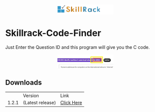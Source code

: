 
<div align="center">
    <img width=35% src="https://github.com/rishav394/Skillrack-Code-Finder/blob/master/Images/logo.gif">
</div>

# Skillrack-Code-Finder
Just Enter the Question ID and this program will give you the C code.

<div align="center">
    <img width=35% src="https://github.com/rishav394/Skillrack-Code-Finder/blob/master/Images/ID%20demo.JPG">
</div>

<h2>Downloads</h2>
<table>
<th>
  <td>
  Version
  </td>
<td>Link</td>
</th>
<tr>
<td>1.2.1</td>
<td>(Latest release)</td>
  <td>
  <a href="https://github.com/rishav394/Skillrack-Code-Finder/releases/download/1.2.1/Code.exe">Click Here</a>
  </td>
</tr>
</table>
